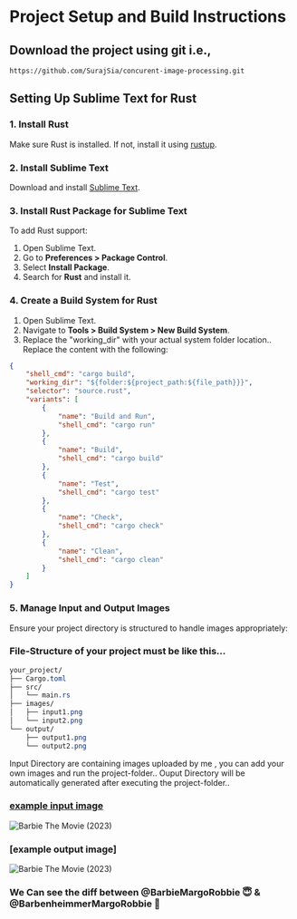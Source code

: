 # Project Setup and Build Instructions

## Download the project using git i.e.,
```git
https://github.com/SurajSia/concurent-image-processing.git
```
## Setting Up Sublime Text for Rust

### 1. Install Rust

Make sure Rust is installed. If not, install it using [rustup](https://rustup.rs/).

### 2. Install Sublime Text

Download and install [Sublime Text](https://www.sublimetext.com/).

### 3. Install Rust Package for Sublime Text

To add Rust support:
1. Open Sublime Text.
2. Go to **Preferences > Package Control**.
3. Select **Install Package**.
4. Search for **Rust** and install it.

### 4. Create a Build System for Rust

1. Open Sublime Text.
2. Navigate to **Tools > Build System > New Build System**.
3. Replace the "working_dir" with your actual system folder location..
Replace the content with the following:

```json
{
    "shell_cmd": "cargo build",
    "working_dir": "${folder:${project_path:${file_path}}}",
    "selector": "source.rust",
    "variants": [
        {
            "name": "Build and Run",
            "shell_cmd": "cargo run"
        },
        {
            "name": "Build",
            "shell_cmd": "cargo build"
        },
        {
            "name": "Test",
            "shell_cmd": "cargo test"
        },
        {
            "name": "Check",
            "shell_cmd": "cargo check"
        },
        {
            "name": "Clean",
            "shell_cmd": "cargo clean"
        }
    ]
}

```
### 5. Manage Input and Output Images

Ensure your project directory is structured to handle images appropriately:
### File-Structure of your project must be like this...
```css
your_project/
├── Cargo.toml
├── src/
│   └── main.rs
├── images/
│   ├── input1.png
│   └── input2.png
└── output/
    ├── output1.png
    └── output2.png
```
Input Directory are containing images uploaded by me , you can add your own images and run the project-folder..
Ouput Directory will be automatically generated after executing the project-folder..
    
### [example input image](https://github.com/SurajSia/concurent-image-processing/blob/main/images/Barbie%20The%20Movie%20(2023).jpeg)

![Barbie The Movie (2023)](https://github.com/user-attachments/assets/f6faa5a9-b4ef-4e9f-9007-87cdb33f0107)

### [example output image]

![Barbie The Movie (2023)](https://github.com/user-attachments/assets/9e224ab0-74e4-435a-983a-9e00513945a3)

### We Can see the diff between @BarbieMargoRobbie 😇 & @BarbenheimmerMargoRobbie 🙂





